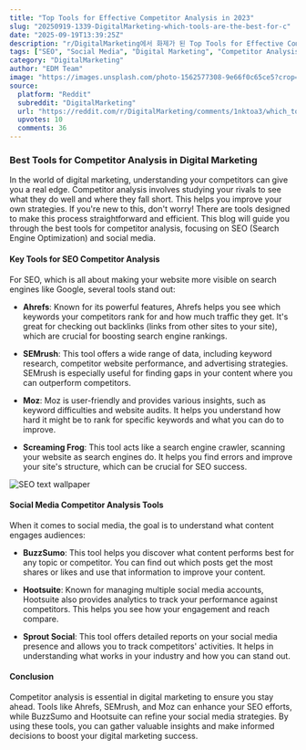```yaml
---
title: "Top Tools for Effective Competitor Analysis in 2023"
slug: "20250919-1339-DigitalMarketing-which-tools-are-the-best-for-c"
date: "2025-09-19T13:39:25Z"
description: "r/DigitalMarketing에서 화제가 된 Top Tools for Effective Competitor Analysis in 2023에 대한 깊이 있는 분석과 인사이트"
tags: ["SEO", "Social Media", "Digital Marketing", "Competitor Analysis"]
category: "DigitalMarketing"
author: "EDM Team"
image: "https://images.unsplash.com/photo-1562577308-9e66f0c65ce5?crop=entropy&cs=tinysrgb&fit=max&fm=jpg&ixid=M3w3OTU0NDF8MHwxfHNlYXJjaHw4fHxkaWdpdGFsJTIwbWFya2V0aW5nfGVufDF8MHx8fDE3NTgyODkxNDh8MA&ixlib=rb-4.1.0&q=80&w=1080"
source:
  platform: "Reddit"
  subreddit: "DigitalMarketing"
  url: "https://reddit.com/r/DigitalMarketing/comments/1nktoa3/which_tools_are_the_best_for_competitor_analysis/"
  upvotes: 10
  comments: 36
---
```


### Best Tools for Competitor Analysis in Digital Marketing

In the world of digital marketing, understanding your competitors can give you a real edge. Competitor analysis involves studying your rivals to see what they do well and where they fall short. This helps you improve your own strategies. If you're new to this, don't worry! There are tools designed to make this process straightforward and efficient. This blog will guide you through the best tools for competitor analysis, focusing on SEO (Search Engine Optimization) and social media.

#### Key Tools for SEO Competitor Analysis

For SEO, which is all about making your website more visible on search engines like Google, several tools stand out:

- **Ahrefs**: Known for its powerful features, Ahrefs helps you see which keywords your competitors rank for and how much traffic they get. It's great for checking out backlinks (links from other sites to your site), which are crucial for boosting search engine rankings.

- **SEMrush**: This tool offers a wide range of data, including keyword research, competitor website performance, and advertising strategies. SEMrush is especially useful for finding gaps in your content where you can outperform competitors.

- **Moz**: Moz is user-friendly and provides various insights, such as keyword difficulties and website audits. It helps you understand how hard it might be to rank for specific keywords and what you can do to improve.

- **Screaming Frog**: This tool acts like a search engine crawler, scanning your website as search engines do. It helps you find errors and improve your site's structure, which can be crucial for SEO success.

![SEO text wallpaper](https://images.unsplash.com/photo-1562577309-2592ab84b1bc?crop=entropy&cs=tinysrgb&fit=max&fm=jpg&ixid=M3w3OTU0NDF8MHwxfHNlYXJjaHwxfHxzZW98ZW58MXwwfHx8MTc1ODI4OTE1MHww&ixlib=rb-4.1.0&q=80&w=1080)

#### Social Media Competitor Analysis Tools

When it comes to social media, the goal is to understand what content engages audiences:

- **BuzzSumo**: This tool helps you discover what content performs best for any topic or competitor. You can find out which posts get the most shares or likes and use that information to improve your content.

- **Hootsuite**: Known for managing multiple social media accounts, Hootsuite also provides analytics to track your performance against competitors. This helps you see how your engagement and reach compare.

- **Sprout Social**: This tool offers detailed reports on your social media presence and allows you to track competitors' activities. It helps in understanding what works in your industry and how you can stand out.

#### Conclusion

Competitor analysis is essential in digital marketing to ensure you stay ahead. Tools like Ahrefs, SEMrush, and Moz can enhance your SEO efforts, while BuzzSumo and Hootsuite can refine your social media strategies. By using these tools, you can gather valuable insights and make informed decisions to boost your digital marketing success.
